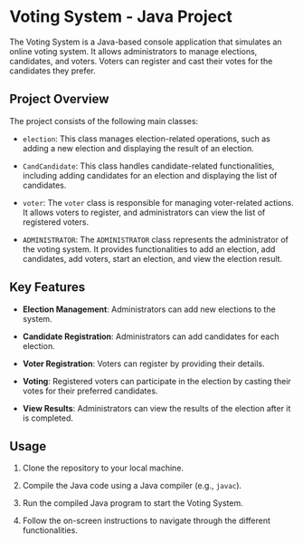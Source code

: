 # Voting System - Java Project

The Voting System is a Java-based console application that simulates an online voting system. It allows administrators to manage elections, candidates, and voters. Voters can register and cast their votes for the candidates they prefer.

## Project Overview

The project consists of the following main classes:

- `election`: This class manages election-related operations, such as adding a new election and displaying the result of an election.

- `CandCandidate`: This class handles candidate-related functionalities, including adding candidates for an election and displaying the list of candidates.

- `voter`: The `voter` class is responsible for managing voter-related actions. It allows voters to register, and administrators can view the list of registered voters.

- `ADMINISTRATOR`: The `ADMINISTRATOR` class represents the administrator of the voting system. It provides functionalities to add an election, add candidates, add voters, start an election, and view the election result.

## Key Features

- **Election Management**: Administrators can add new elections to the system.

- **Candidate Registration**: Administrators can add candidates for each election.

- **Voter Registration**: Voters can register by providing their details.

- **Voting**: Registered voters can participate in the election by casting their votes for their preferred candidates.

- **View Results**: Administrators can view the results of the election after it is completed.

## Usage

1. Clone the repository to your local machine.

2. Compile the Java code using a Java compiler (e.g., `javac`).

3. Run the compiled Java program to start the Voting System.

4. Follow the on-screen instructions to navigate through the different functionalities.
